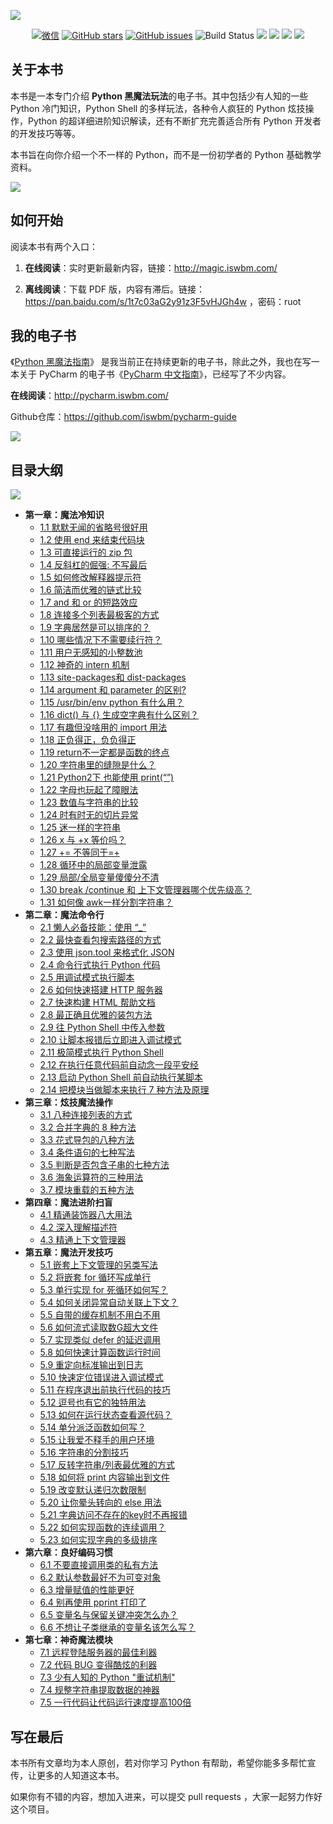 ![](http://image.iswbm.com/20200719231251.png)

<p align="center">
      <a href="http://image.iswbm.com/20200816082224.png"><img src="https://img.shields.io/badge/Talk-%E5%BE%AE%E4%BF%A1%E7%BE%A4-brightgreen.svg?style=popout-square" alt="微信"></a>
      <a href="https://github.com/iswbm/magic-python/stargazers"><img src="https://img.shields.io/github/stars/iswbm/magic-python.svg?style=popout-square" alt="GitHub stars"></a>
      <a href="https://github.com/iswbm/magic-python/issues"><img src="https://img.shields.io/github/issues/iswbm/magic-python.svg?style=popout-square" alt="GitHub issues"></a>
    <img src='https://img.shields.io/badge/language-Python-blue.svg' alt="Build Status">
    <img src='https://img.shields.io/badge/framwork-Sphinx-green.svg'>
  	<a href='https://www.zhihu.com/people/wongbingming'><img src='https://img.shields.io/badge/dynamic/json?color=0084ff&logo=zhihu&label=%E7%8E%8B%E7%82%B3%E6%98%8E&query=%24.data.totalSubs&url=https%3A%2F%2Fapi.spencerwoo.com%2Fsubstats%2F%3Fsource%3Dzhihu%26queryKey%3Dwongbingming'></a>
    <a href='https://juejin.im/user/5b08d982f265da0db3502c55'><img src='https://img.shields.io/badge/掘金-2481-blue'></a>
    <a href='http://image.iswbm.com/20200607114246.png'><img src='http://img.shields.io/badge/%E5%85%AC%E4%BC%97%E5%8F%B7-30k+-brightgreen'></a>
</p>



## 关于本书

本书是一本专门介绍 **Python 黑魔法玩法**的电子书。其中包括少有人知的一些 Python 冷门知识，Python Shell 的多样玩法，各种令人疯狂的 Python 炫技操作，Python 的超详细进阶知识解读，还有不断扩充完善适合所有 Python 开发者的开发技巧等等。

本书旨在向你介绍一个不一样的 Python，而不是一份初学者的 Python 基础教学资料。

![](http://image.iswbm.com/20200802161110.png)

## 如何开始

阅读本书有两个入口：

1. **在线阅读**：实时更新最新内容，链接：http://magic.iswbm.com/

2. **离线阅读**：下载 PDF 版，内容有滞后。链接：https://pan.baidu.com/s/1t7c03aG2y91z3F5vHJGh4w ，密码：ruot

## 我的电子书

《[Python 黑魔法指南](http://magic.iswbm.com/)》 是我当前正在持续更新的电子书，除此之外，我也在写一本关于 PyCharm 的电子书《[PyCharm 中文指南](http://pycharm.iswbm.com/)》，已经写了不少内容。

**在线阅读**：http://pycharm.iswbm.com/

Github仓库：https://github.com/iswbm/pycharm-guide

![](http://image.iswbm.com/20200823211902.png)

## 目录大纲

![](http://image.iswbm.com/20200816090103.png)

- **第一章：魔法冷知识**
   * [1.1 默默无闻的省略号很好用](http://magic.iswbm.com/zh/latest/c01/c01_01.html)
   * [1.2 使用 end 来结束代码块](http://magic.iswbm.com/zh/latest/c01/c01_02.html)
   * [1.3 可直接运行的 zip 包](http://magic.iswbm.com/zh/latest/c01/c01_03.html)
   * [1.4 反斜杠的倔强: 不写最后](http://magic.iswbm.com/zh/latest/c01/c01_04.html)
   * [1.5 如何修改解释器提示符](http://magic.iswbm.com/zh/latest/c01/c01_05.html)
   * [1.6 简洁而优雅的链式比较](http://magic.iswbm.com/zh/latest/c01/c01_06.html)
   * [1.7 and 和 or 的短路效应](http://magic.iswbm.com/zh/latest/c01/c01_07.html)
   * [1.8 连接多个列表最极客的方式](http://magic.iswbm.com/zh/latest/c01/c01_08.html)
   * [1.9 字典居然是可以排序的？](http://magic.iswbm.com/zh/latest/c01/c01_09.html)
   * [1.10 哪些情况下不需要续行符？](http://magic.iswbm.com/zh/latest/c01/c01_10.html)
   * [1.11 用户无感知的小整数池](http://magic.iswbm.com/zh/latest/c01/c01_11.html)
   * [1.12 神奇的 intern 机制](http://magic.iswbm.com/zh/latest/c01/c01_12.html)
   * [1.13 site-packages和 dist-packages](http://magic.iswbm.com/zh/latest/c01/c01_13.html)
   * [1.14 argument 和 parameter 的区别?](http://magic.iswbm.com/zh/latest/c01/c01_14.html)
   * [1.15 /usr/bin/env python 有什么用？](http://magic.iswbm.com/zh/latest/c01/c01_15.html)
   * [1.16 dict() 与 {} 生成空字典有什么区别？](http://magic.iswbm.com/zh/latest/c01/c01_16.html)
   * [1.17 有趣但没啥用的 import 用法](http://magic.iswbm.com/zh/latest/c01/c01_17.html)
   * [1.18 正负得正，负负得正](http://magic.iswbm.com/zh/latest/c01/c01_18.html)
   * [1.19 return不一定都是函数的终点](http://magic.iswbm.com/zh/latest/c01/c01_19.html)
   * [1.20 字符串里的缝隙是什么？](http://magic.iswbm.com/zh/latest/c01/c01_20.html)
   * [1.21 Python2下 也能使用 print(“”)](http://magic.iswbm.com/zh/latest/c01/c01_21.html)
   * [1.22 字母也玩起了障眼法](http://magic.iswbm.com/zh/latest/c01/c01_22.html)
   * [1.23 数值与字符串的比较](http://magic.iswbm.com/zh/latest/c01/c01_23.html)
   * [1.24 时有时无的切片异常](http://magic.iswbm.com/zh/latest/c01/c01_24.html)
   * [1.25 迷一样的字符串](http://magic.iswbm.com/zh/latest/c01/c01_25.html)
   * [1.26 x 与 +x 等价吗？](http://magic.iswbm.com/zh/latest/c01/c01_26.html)
   * [1.27 += 不等同于=+](http://magic.iswbm.com/zh/latest/c01/c01_27.html)
   * [1.28 循环中的局部变量泄露](http://magic.iswbm.com/zh/latest/c01/c01_28.html)
   * [1.29 局部/全局变量傻傻分不清](http://magic.iswbm.com/zh/latest/c01/c01_29.html)
   * [1.30 break /continue 和 上下文管理器哪个优先级高？](http://magic.iswbm.com/zh/latest/c01/c01_30.html)
   * [1.31 如何像 awk一样分割字符串？](http://magic.iswbm.com/zh/latest/c01/c01_31.html)
- **第二章：魔法命令行**
   * [2.1 懒人必备技能：使用 “_”](http://magic.iswbm.com/zh/latest/c02/c02_01.html)
   * [2.2 最快查看包搜索路径的方式](http://magic.iswbm.com/zh/latest/c02/c02_02.html)
   * [2.3 使用 json.tool 来格式化 JSON](http://magic.iswbm.com/zh/latest/c02/c02_03.html)
   * [2.4 命令行式执行 Python 代码](http://magic.iswbm.com/zh/latest/c02/c02_04.html)
   * [2.5 用调试模式执行脚本](http://magic.iswbm.com/zh/latest/c02/c02_05.html)
   * [2.6 如何快速搭建 HTTP 服务器](http://magic.iswbm.com/zh/latest/c02/c02_06.html)
   * [2.7 快速构建 HTML 帮助文档](http://magic.iswbm.com/zh/latest/c02/c02_07.html)
   * [2.8 最正确且优雅的装包方法](http://magic.iswbm.com/zh/latest/c02/c02_08.html)
   * [2.9 往 Python Shell 中传入参数](http://magic.iswbm.com/zh/latest/c02/c02_09.html)
   * [2.10 让脚本报错后立即进入调试模式](http://magic.iswbm.com/zh/latest/c02/c02_10.html)
   * [2.11 极简模式执行 Python Shell](http://magic.iswbm.com/zh/latest/c02/c02_11.html)
   * [2.12 在执行任意代码前自动念一段平安经](http://magic.iswbm.com/zh/latest/c02/c02_12.html)
   * [2.13 启动 Python Shell 前自动执行某脚本](http://magic.iswbm.com/zh/latest/c02/c02_13.html)
   * [2.14 把模块当做脚本来执行 7 种方法及原理](http://magic.iswbm.com/zh/latest/c02/c02_14.html)
- **第三章：炫技魔法操作**
   * [3.1 八种连接列表的方式](http://magic.iswbm.com/zh/latest/c03/c03_01.html)
   * [3.2 合并字典的 8 种方法](http://magic.iswbm.com/zh/latest/c03/c03_02.html)
   * [3.3 花式导包的八种方法](http://magic.iswbm.com/zh/latest/c03/c03_03.html)
   * [3.4 条件语句的七种写法](http://magic.iswbm.com/zh/latest/c03/c03_04.html)
   * [3.5 判断是否包含子串的七种方法](http://magic.iswbm.com/zh/latest/c03/c03_05.html)
   * [3.6 海象运算符的三种用法](http://magic.iswbm.com/zh/latest/c03/c03_06.html)
   * [3.7 模块重载的五种方法](http://magic.iswbm.com/zh/latest/c03/c03_07.html)
- **第四章：魔法进阶扫盲**
   * [4.1 精通装饰器八大用法](http://magic.iswbm.com/zh/latest/c04/c04_01.html)
   * [4.2 深入理解描述符](http://magic.iswbm.com/zh/latest/c04/c04_02.html)
   * [4.3 精通上下文管理器](http://magic.iswbm.com/zh/latest/c04/c04_03.html)
- **第五章：魔法开发技巧**
   * [5.1 嵌套上下文管理的另类写法](http://magic.iswbm.com/zh/latest/c05/c05_01.html)
   * [5.2 将嵌套 for 循环写成单行](http://magic.iswbm.com/zh/latest/c05/c05_02.html)
   * [5.3 单行实现 for 死循环如何写？](http://magic.iswbm.com/zh/latest/c05/c05_03.html)
   * [5.4 如何关闭异常自动关联上下文？](http://magic.iswbm.com/zh/latest/c05/c05_04.html)
   * [5.5 自带的缓存机制不用白不用](http://magic.iswbm.com/zh/latest/c05/c05_05.html)
   * [5.6 如何流式读取数G超大文件](http://magic.iswbm.com/zh/latest/c05/c05_06.html)
   * [5.7 实现类似 defer 的延迟调用](http://magic.iswbm.com/zh/latest/c05/c05_07.html)
   * [5.8 如何快速计算函数运行时间](http://magic.iswbm.com/zh/latest/c05/c05_08.html)
   * [5.9 重定向标准输出到日志](http://magic.iswbm.com/zh/latest/c05/c05_09.html)
   * [5.10 快速定位错误进入调试模式](http://magic.iswbm.com/zh/latest/c05/c05_10.html)
   * [5.11 在程序退出前执行代码的技巧](http://magic.iswbm.com/zh/latest/c05/c05_11.html)
   * [5.12 逗号也有它的独特用法](http://magic.iswbm.com/zh/latest/c05/c05_12.html)
   * [5.13 如何在运行状态查看源代码？](http://magic.iswbm.com/zh/latest/c05/c05_13.html)
   * [5.14 单分派泛函数如何写？](http://magic.iswbm.com/zh/latest/c05/c05_14.html)
   * [5.15 让我爱不释手的用户环境](http://magic.iswbm.com/zh/latest/c05/c05_15.html)
   * [5.16 字符串的分割技巧](http://magic.iswbm.com/zh/latest/c05/c05_16.html)
   * [5.17 反转字符串/列表最优雅的方式](http://magic.iswbm.com/zh/latest/c05/c05_17.html)
   * [5.18 如何将 print 内容输出到文件](http://magic.iswbm.com/zh/latest/c05/c05_18.html)
   * [5.19 改变默认递归次数限制](http://magic.iswbm.com/zh/latest/c05/c05_19.html)
   * [5.20 让你晕头转向的 else 用法](http://magic.iswbm.com/zh/latest/c05/c05_20.html)
   * [5.21 字典访问不存在的key时不再报错](http://magic.iswbm.com/zh/latest/c05/c05_21.html)
   * [5.22 如何实现函数的连续调用？](http://magic.iswbm.com/zh/latest/c05/c05_22.html)
   * [5.23 如何实现字典的多级排序](http://magic.iswbm.com/zh/latest/c05/c05_23.html)
- **第六章：良好编码习惯**
   * [6.1 不要直接调用类的私有方法](http://magic.iswbm.com/zh/latest/c06/c06_01.html)
   * [6.2 默认参数最好不为可变对象](http://magic.iswbm.com/zh/latest/c06/c06_02.html)
   * [6.3 增量赋值的性能更好](http://magic.iswbm.com/zh/latest/c06/c06_03.html)
   * [6.4 别再使用 pprint 打印了](http://magic.iswbm.com/zh/latest/c06/c06_04.html)
   * [6.5 变量名与保留关键冲突怎么办？](http://magic.iswbm.com/zh/latest/c06/c06_05.html)
   * [6.6 不想让子类继承的变量名该怎么写？](http://magic.iswbm.com/zh/latest/c06/c06_06.html)
- **第七章：神奇魔法模块**
   * [7.1 远程登陆服务器的最佳利器](http://magic.iswbm.com/zh/latest/c07/c07_01.html)
   * [7.2 代码 BUG 变得酷炫的利器](http://magic.iswbm.com/zh/latest/c07/c07_02.html)
   * [7.3 少有人知的 Python "重试机制"](http://magic.iswbm.com/zh/latest/c07/c07_03.html)
   * [7.4 规整字符串提取数据的神器](http://magic.iswbm.com/zh/latest/c07/c07_04.html)
   * [7.5 一行代码让代码运行速度提高100倍](http://magic.iswbm.com/zh/latest/c07/c07_05.html)

## 写在最后

本书所有文章均为本人原创，若对你学习 Python 有帮助，希望你能多多帮忙宣传，让更多的人知道这本书。

如果你有不错的内容，想加入进来，可以提交 pull requests ，大家一起努力作好这个项目。